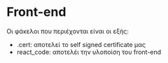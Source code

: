 # Front-end

Οι φάκελοι που περιέχονται είναι οι εξής:
* .cert: αποτελεί το self signed certificate μας
* react_code: αποτελέι την υλοποίση του front-end
